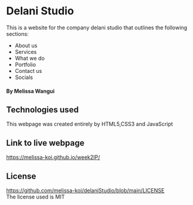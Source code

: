 # Delani Studio

This is a website for the company delani studio that outlines the following sections:

* About us
* Services
* What we do
* Portfolio
* Contact us
* Socials

#### By Melissa Wangui 
## Technologies used
This webpage was created entirely by HTML5,CSS3 and JavaScript
## Link to live webpage
<https://melissa-koi.github.io/week2IP/>
## License
<https://github.com/melissa-koi/delaniStudio/blob/main/LICENSE><br>
The license used is MIT
